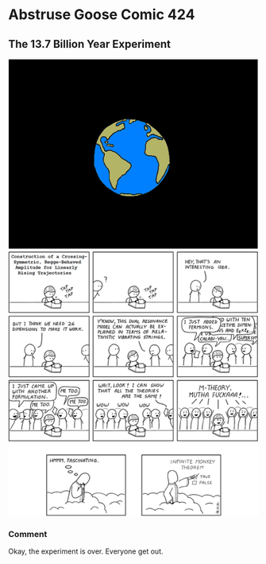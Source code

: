 # Abstruse Goose Comic 424
## The 13.7 Billion Year Experiment

![image](comics/METHINKS_IT_IS_LIKE_A_WEASEL.png)
### Comment
Okay, the experiment is over. Everyone get out.
